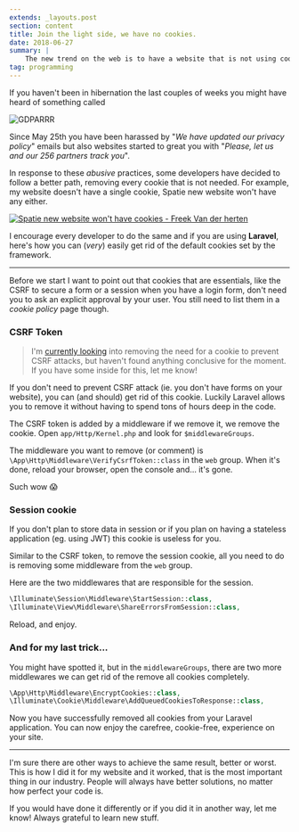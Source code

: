 ```yaml
---
extends: _layouts.post
section: content
title: Join the light side, we have no cookies.
date: 2018-06-27
summary: |
    The new trend on the web is to have a website that is not using cookies so let's get rid of them in our Laravel applications.
tag: programming
---
```


If you haven't been in hibernation the last couples of weeks you might have heard of something called

![GDPARRR](/assets/img/posts/gdpar.jpg)

Since May 25th you have been harassed by "_We have updated our privacy policy_" emails but also websites started to great you with "_Please, let us and our 256 partners track you_".

In response to these _abusive_ practices, some developers have decided to follow a better path, removing every cookie that is not needed. For example, my website doesn't have a single cookie, Spatie new website won't have any either.

[![Spatie new website won't have cookies - Freek Van der herten](/assets/img/posts/spatie-no-cookies.jpg)](https://twitter.com/freekmurze/status/1010173255267831809)

I encourage every developer to do the same and if you are using **Laravel**, here's how you can (_very_) easily get rid of the default cookies set by the framework.



---

Before we start I want to point out that cookies that are essentials, like the CSRF to secure a form or a session when you have a login form, don't need you to ask an explicit approval by your user. You still need to list them in a _cookie policy_ page though.

### CSRF Token

> I'm [currently looking](https://twitter.com/Elhebert/status/1011531866980143104) into removing the need for a cookie to prevent CSRF attacks, but haven't found anything conclusive for the moment. If you have some inside for this, let me know!

If you don't need to prevent CSRF attack (ie. you don't have forms on your website), you can (and should) get rid of this cookie. Luckily Laravel allows you to remove it without having to spend tons of hours deep in the code.

The CSRF token is added by a middleware if we remove it, we remove the cookie. Open `app/Http/Kernel.php` and look for `$middlewareGroups`.

The middleware you want to remove (or comment) is `\App\Http\Middleware\VerifyCsrfToken::class` in the `web` group. When it's done, reload your browser, open the console and... it's gone.

Such wow 😱

### Session cookie

If you don't plan to store data in session or if you plan on having a stateless application (eg. using JWT) this cookie is useless for you.

Similar to the CSRF token, to remove the session cookie, all you need to do is removing some middleware from the `web` group.

Here are the two middlewares that are responsible for the session.

```php
\Illuminate\Session\Middleware\StartSession::class,
\Illuminate\View\Middleware\ShareErrorsFromSession::class,
```

Reload, and enjoy.

### And for my last trick...

You might have spotted it, but in the `middlewareGroups`, there are two more middlewares we can get rid of the remove all cookies completely.

```php
\App\Http\Middleware\EncryptCookies::class,
\Illuminate\Cookie\Middleware\AddQueuedCookiesToResponse::class,
```

Now you have successfully removed all cookies from your Laravel application. You can now enjoy the carefree, cookie-free, experience on your site.

---

I'm sure there are other ways to achieve the same result, better or worst. This is how I did it for my website and it worked, that is the most important thing in our industry. People will always have better solutions, no matter how perfect your code is.

If you would have done it differently or if you did it in another way, let me know! Always grateful to learn new stuff.

